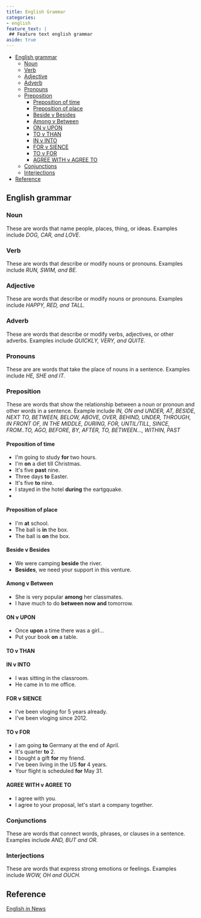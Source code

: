 ```yaml
---
title: English Grammar
categories:
- english
feature_text: |
 ## Feature text english grammar
aside: true
---
```


- [English grammar](#english-grammar)
  - [Noun](#noun)
  - [Verb](#verb)
  - [Adjective](#adjective)
  - [Adverb](#adverb)
  - [Pronouns](#pronouns)
  - [Preposition](#preposition)
    - [Preposition of time](#preposition-of-time)
    - [Preposition of place](#preposition-of-place)
    - [Beside v Besides](#beside-v-besides)
    - [Among v Between](#among-v-between)
    - [ON v UPON](#on-v-upon)
    - [TO v THAN](#to-v-than)
    - [IN v INTO](#in-v-into)
    - [FOR v SIENCE](#for-v-sience)
    - [TO v FOR](#to-v-for)
    - [AGREE WITH v AGREE TO](#agree-with-v-agree-to)
  - [Conjunctions](#conjunctions)
  - [Interjections](#interjections)
- [Reference](#reference)


## English grammar

### Noun
These are words that name people, places, thing, or ideas. Examples include *DOG, CAR, and LOVE*.  
### Verb
These are words that describe or modify nouns or pronouns. Examples include *RUN, SWIM, and BE.*  
### Adjective  
These are words that describe or modify nouns or pronouns. Examples include *HAPPY, RED, and TALL.*
### Adverb  
These are words that describe or modify verbs, adjectives, or other adverbs. Examples include *QUICKLY, VERY, and QUITE.*
### Pronouns  
These are are words that take the place of nouns in a sentence. Examples include *HE, SHE and IT.*
### Preposition 
These are words that show the relationship between a noun or pronoun and other words in a sentence. Example include *IN, ON and UNDER, AT, BESIDE, NEXT TO, BETWEEN, BELOW, ABOVE, OVER, BEHIND, UNDER, THROUGH, IN FRONT OF, IN THE MIDDLE, DURING, FOR, UNTIL/TILL, SINCE, FROM..TO, AGO, BEFORE, BY, AFTER, TO, BETWEEN..., WITHIN, PAST*

#### Preposition of time
- I'm going to study **for** two hours.
- I'm **on** a diet till Christmas.
- It's five **past** nine.
- Three days **to** Easter.
- It's five **to** nine.
- I stayed in the hotel **during** the eartgquake.
- 
#### Preposition of place
- I'm **at** school.
- The ball is **in** the box.
- The ball is **on** the box.

#### Beside v Besides
- We were camping **beside** the river.
- **Besides**, we need your support in this venture.
#### Among v Between
- She is very popular **among** her classmates.
- I have much to do **between now and** tomorrow.
#### ON v UPON
- Once **upon** a time there was a girl...
- Put your book **on** a table.

#### TO v THAN

#### IN v INTO
- I was sitting in the classroom.
- He came in to me office.

#### FOR v SIENCE
- I've been vloging for 5 years already.
- I've been vloging since 2012.
#### TO v FOR
- I am going **to** Germany at the end of April.
- It's quarter **to** 2.
- I bought a gift **for** my friend.
- I've been living in the US **for** 4 years.
- Your flight is scheduled **for** May 31.

#### AGREE WITH v AGREE TO
- I agree with you.
- I agree to your proposal, let's start a company together.

### Conjunctions
These are words that connect words, phrases, or clauses in a sentence. Examples include *AND, BUT and OR.*
### Interjections  
These are words that express strong emotions or feelings. Examples include *WOW, OH and OUCH.*

## Reference

[English in News](https://www.youtube.com/watch?v=QXVzmzhxWWc)
